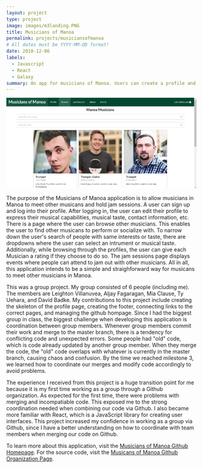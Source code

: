 ```yaml
---
layout: project
type: project
image: images/m3landing.PNG
title: Musicians of Manoa
permalink: projects/musiciansofmanoa
# All dates must be YYYY-MM-DD format!
date: 2018-12-06
labels:
  - Javascript
  - React
  - Galaxy
summary: An app for musicians of Manoa. Users can create a profile and browse other peoples' profile. Using this app, Musicians can gather together and have jam sessions, which are meetups where they can jam out.
---
```


<img class="ui rounded image" src="../images/m3browse.PNG">

The purpose of the Musicians of Manoa application is to allow musicians in Manoa to meet other musicans and hold jam sessions. A user can sign up and log into their profile. After logging in, the user can edit their profile to express their musical capabilities, musical taste, contact information, etc. There is a page where the user can browse other musicians. This enables the user to find other musicans to perform or socialize with. To narrow down the user's search of people with same interests or taste, there are dropdowns where the user can select an intrument or musical taste. Additionally, while browsing through the profiles, the user can give each Musician a rating if they choose to do so. The jam sessions page displays events where people can attend to jam out with other musicians. All in all, this application intends to be a simple and straighforward way for musicans to meet other musicians in Manoa.

This was a group project. My group consisted of 6 people (including me). The members are Leighton Villanuvea, Aljay Fagaragan, Mia Clause, Ty Uehara, and David Badke. My contributions to this project include creating the skeleton of the profile page, creating the footer, connecting links to the correct pages, and managing the github hompage. Since I had the biggest group in class, the biggest challenge when developing this application is coordination between group members. Whenever group members commit their work and merge to the master branch, there is a tendency for conflicting code and unexpected errors. Some people had "old" code, which is code already updated by another group member. When they merge the code, the "old" code overlaps with whatever is currently in the master branch, causing chaos and confusion. By the time we reached milestone 3, we learned how to coordinate our merges and modify code accordingly to avoid problems.

The experience I received from this project is a huge transition point for me because it is my first time working as a group through a Github organization. As expected for the first time, there were problems with merging and incompatiable code. This exposed me to the strong coordination needed when combining our code via Github. I also became more familiar with React, which is a JavaScript library for creating user interfaces. This project increased my confidence in working as a group via Github, since I have a better understanding on how to coordinate with team members when merging our code on Github.

To learn more about this application, visit the <a href="https://musiciansofmanoa.github.io/">Musicians of Manoa Github Homepage</a>. For the source code, visit the <a href="https://github.com/musiciansofmanoa">Musicans of Manoa Github Organization Page</a>.
